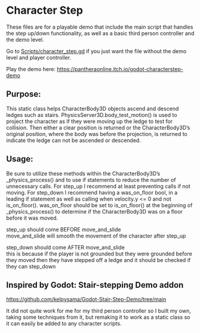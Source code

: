 # Character Step
These files are for a playable demo that include the main script that handles the step up/down functionality, as well as a basic third person controller and the demo level.

Go to [Scripts/character_step.gd](https://github.com/PantheraDigital/GodotCharacterStep/blob/main/scripts/character_step.gd) if you just want the file without the demo level and player controller.

Play the demo here: https://pantheraonline.itch.io/godot-characterstep-demo

## Purpose: 
This static class helps CharacterBody3D objects ascend and descend ledges such as stairs.
PhysicsServer3D.body_test_motion() is used to project the character as if they were 
moving up the ledge to test for collision. Then either a clear position is returned 
or the CharacterBody3D’s original position, where the body was before the projection, 
is returned to indicate the ledge can not be ascended or descended.

## Usage:
Be sure to utilize these methods within the CharacterBody3D’s _physics_process() 
and to use if statements to reduce the number of unnecessary calls. 
For step_up I recommend at least preventing calls if not moving.
For step_down I recommend having a was_on_floor bool, in a leading if statement as well 
as calling when velocity.y <= 0 and not is_on_floor(). 
was_on_floor should be set to is_on_floor() at the beginning of _physics_process() 
to determine if the CharacterBody3D was on a floor before it was moved.

step_up should come BEFORE move_and_slide \
move_and_slide will smooth the movement of the character after step_up

step_down should come AFTER move_and_slide \
this is because if the player is not grounded but they were grounded before they moved
then they have stepped off a ledge and it should be checked if they can step_down
 
 
## Inspired by Godot: Stair-stepping Demo addon 
https://github.com/kelpysama/Godot-Stair-Step-Demo/tree/main

It did not quite work for me for my third person controller so I built my own, 
taking some techniques from it, but remaking it to work as a static class so it can 
easily be added to any character scripts.
